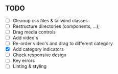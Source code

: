 ## TODO
* [ ] Cleanup css files & tailwind classes
* [ ] Restructure directories (components, ...);
* [ ] Drag media controls
* [ ] Add video's
* [ ] Re-order video's and drag to different category
* [x] Add category indicators
* [ ] Check responsive design
* [ ] Key errors
* [ ] Linting & styling
